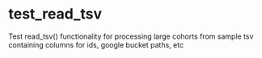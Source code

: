 # test_read_tsv
Test read_tsv() functionality for processing large cohorts from sample tsv containing columns for ids, google bucket paths, etc
